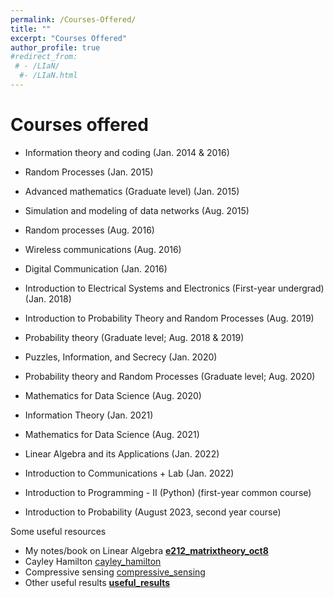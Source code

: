 ```yaml
---
permalink: /Courses-Offered/
title: ""
excerpt: "Courses Offered"
author_profile: true
#redirect_from: 
 # - /LIaN/
  #- /LIaN.html
---
```


# Courses offered



- Information theory and coding (Jan. 2014 & 2016)
- Random Processes (Jan. 2015)
- Advanced mathematics (Graduate level) (Jan. 2015)
- Simulation and modeling of data networks (Aug. 2015)
- Random processes (Aug. 2016)
- Wireless communications (Aug. 2016)
- Digital Communication (Jan. 2016)

- Introduction to Electrical Systems and Electronics (First-year undergrad) (Jan. 2018)
- Introduction to Probability Theory and Random Processes (Aug. 2019)
- Probability theory (Graduate level; Aug. 2018 & 2019)
- Puzzles, Information, and Secrecy (Jan. 2020)
- Probability theory and Random Processes (Graduate level; Aug. 2020)
- Mathematics for Data Science (Aug. 2020)
- Information Theory (Jan. 2021)
- Mathematics for Data Science (Aug. 2021)
- Linear Algebra and its Applications (Jan. 2022)
- Introduction to Communications + Lab (Jan. 2022)
- Introduction to Programming - II (Python) (first-year common course)
- Introduction to Probability (August 2023, second year course)

Some useful resources

- My notes/book on Linear Algebra **[e212_matrixtheory_oct8](/mywebpage/files/e212_matrixtheory_oct8.pdf)**
- Cayley Hamilton [cayley_hamilton](/mywebpage/files/cayley_hamilton.pdf)
- Compressive sensing [compressive_sensing](/mywebpage/files/compressive_sensing.pdf)
- Other useful results **[useful_results](/mywebpage/files/useful_results.pdf)**
